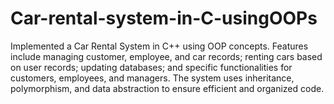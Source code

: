 # Car-rental-system-in-C-usingOOPs
Implemented a Car Rental System in C++ using OOP concepts. Features include managing customer, employee, and car records; renting cars based on user records; updating databases; and specific functionalities for customers, employees, and managers. The system uses inheritance, polymorphism, and data abstraction to ensure efficient and organized code.
